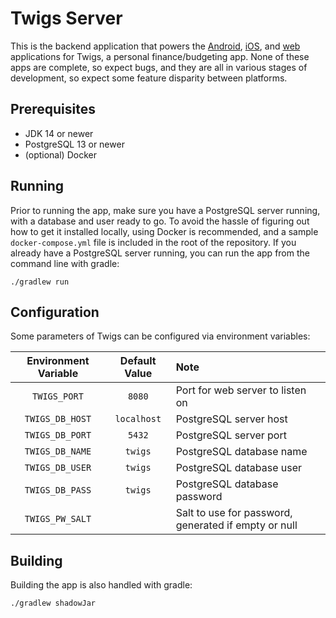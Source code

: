 # Twigs Server

This is the backend application that powers the [Android](https://git.wbrawner.com/Archive/twigs-android), [iOS](https://git.wbrawner.com/twigs-ios), and [web](https://git.wbrawner.com/twigs-web) applications for Twigs, a personal finance/budgeting app. None of these apps are complete, so expect bugs, and they are all in various stages of development, so expect some feature disparity between platforms.

## Prerequisites

- JDK 14 or newer
- PostgreSQL 13 or newer
- (optional) Docker

## Running

Prior to running the app, make sure you have a PostgreSQL server running, with a database and user ready to go. To avoid the hassle of figuring out how to get it installed locally, using Docker is recommended, and a sample `docker-compose.yml` file is included in the root of the repository. If you already have a PostgreSQL server running, you can run the app from the command line with gradle:

    ./gradlew run

## Configuration

Some parameters of Twigs can be configured via environment variables:

Environment Variable|Default Value|Note
:---:|:---:|:---
`TWIGS_PORT`|`8080`|Port for web server to listen on
`TWIGS_DB_HOST`|`localhost`|PostgreSQL server host
`TWIGS_DB_PORT`|`5432`|PostgreSQL server port
`TWIGS_DB_NAME`|`twigs`|PostgreSQL database name
`TWIGS_DB_USER`|`twigs`|PostgreSQL database user
`TWIGS_DB_PASS`|`twigs`|PostgreSQL database password
`TWIGS_PW_SALT`||Salt to use for password, generated if empty or null

## Building

Building the app is also handled with gradle:

    ./gradlew shadowJar

